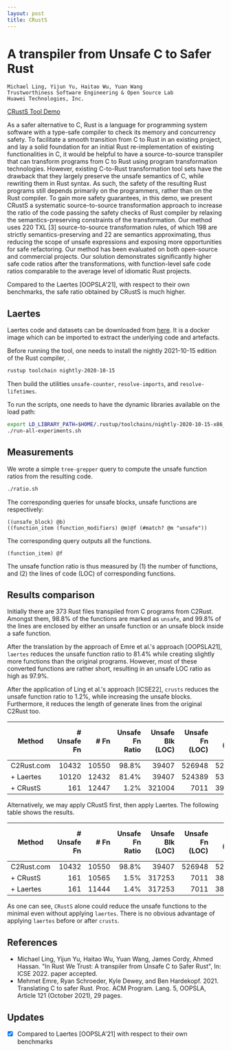 ```yaml
---
layout: post
title: CRustS
---
```


# A transpiler from Unsafe C to Safer Rust

```
Michael Ling, Yijun Yu, Haitao Wu, Yuan Wang
Trustworthiness Software Engineering & Open Source Lab
Huawei Technologies, Inc.
```

[CRustS Tool Demo](http://185.190.206.130)

As a safer alternative to C, Rust is a language for programming system software
with a type-safe compiler to check its memory and concurrency safety. To
facilitate a smooth transition from C to Rust in an existing project, and lay a
solid foundation for an initial Rust re-implementation of existing
functionalities in C, it would be helpful to have a source-to-source transpiler
that can transform programs from C to Rust using program transformation
technologies. However, existing C-to-Rust transformation tool sets have the
drawback that they largely preserve the unsafe semantics of C, while rewriting
them in Rust syntax. As such, the safety of the resulting Rust programs still
depends primarily on the programmers, rather than on the Rust compiler. To gain
more safety guarantees, in this demo, we present CRustS a systematic
source-to-source transformation approach to increase the ratio of the code
passing the safety checks of Rust compiler by relaxing the semantics-preserving
constraints of the transformation. Our method uses 220 TXL [3] source-to-source
transformation rules, of which 198 are strictly semantics-preserving and 22 are
semantics approximating, thus reducing the scope of unsafe expressions and
exposing more opportunities for safe refactoring. Our method has been evaluated
on both open-source and commercial projects. Our solution demonstrates
significantly higher safe code ratios after the transformations, with
function-level safe code ratios comparable to the average level of idiomatic
Rust projects.

Compared to the Laertes [OOPSLA'21], with respect to their own benchmarks, the safe ratio
obtained by CRustS is much higher.

##  Laertes

Laertes code and datasets can be downloaded from [here](https://zenodo.org/record/5442253#.YkDbGufMKUk).
It is a docker image which can be imported to extract the underlying code and artefacts.

Before running the tool, one needs to install the nightly 2021-10-15 edition of the Rust compiler, .

```bash
rustup toolchain nightly-2020-10-15
```
Then build the utilities `unsafe-counter`, `resolve-imports`, and `resolve-lifetimes`.

To run the scripts, one needs to have the dynamic libraries available on the load path:
```bash
export LD_LIBRARY_PATH=$HOME/.rustup/toolchains/nightly-2020-10-15-x86_64-unknown-linux-gnu/lib/
./run-all-experiments.sh
```

## Measurements

We wrote a simple `tree-grepper` query to compute the unsafe function ratios from the resulting code.
```bash
./ratio.sh
```

The corresponding queries for unsafe blocks, unsafe functions are respectively:
```
((unsafe_block) @b) 
((function_item (function_modifiers) @m)@f (#match? @m "unsafe"))
```

The corresponding query outputs all the functions.
```
(function_item) @f
```

The unsafe function ratio is thus measured by (1) the number of functions, and (2) the lines of code (LOC) of corresponding functions.

## Results comparison

Initially there are 373 Rust files transpiled from C programs from C2Rust. Amongst them, 98.8% of the functions are marked as `unsafe`, and 99.8% of the lines are enclosed by either an unsafe function or
an unsafe block inside a safe function.

After the translation by the approach of Emre et al.'s approach [OOPSLA21], `laertes` reduces the unsafe function ratio to 81.4% while creating slightly more functions than the original programs. However, most of these converted functions are rather short, resulting in an unsafe LOC ratio as high as 97.9%.

After the application of Ling et al.'s approach [ICSE22], `crusts` reduces the unsafe function ratio to 1.2%, while increasing the unsafe blocks. 
Furthermore, it reduces the length of generate lines from the original C2Rust too. 

|   Method   | # Unsafe Fn |  # Fn | Unsafe Fn Ratio | Unsafe Blk (LOC) | Unsafe Fn (LOC) | Fn (LOC) | Unsafe LOC Ratio | Unsafe Blk LOC Ratio |
| ---------- | ----------: | ----: | --------------: | ---------------: | --------------: | -------: | ---------------: | -------------------: |
| C2Rust.com |       10432 | 10550 |           98.8% |            39407 |          526948 |   527899 |            99.8% |                 7.4% |
| + Laertes  |       10120 | 12432 |           81.4% |            39407 |          524389 |   535221 |            97.9% |                 7.3% |
| + CRustS   |         161 | 12447 |            1.2% |           321004 |            7011 |   391991 |             1.7% |                81.8% |

Alternatively, we may apply CRustS first, then apply Laertes. The following table shows the results.

|   Method   | # Unsafe Fn |  # Fn | Unsafe Fn Ratio | Unsafe Blk (LOC) | Unsafe Fn (LOC) | Fn (LOC) | Unsafe LOC Ratio | Unsafe Blk LOC Ratio |
| ---------- | ----------: | ----: | --------------: | ---------------: | --------------: | -------: | ---------------: | -------------------: |
| C2Rust.com |       10432 | 10550 |           98.8% |            39407 |          526948 |   527899 |            99.8% |                 7.4% |
| + CRustS   |         161 | 10565 |            1.5% |           317253 |            7011 |   381008 |             1.8% |                83.2% |
| + Laertes  |         161 | 11444 |            1.4% |           317253 |            7011 |   383952 |             1.8% |                82.6% |

As one can see, `CRustS` alone could reduce the unsafe functions to the minimal even without applying `laertes`. There is no obvious advantage of applying `laertes` before or after `crusts`.


## References
- Michael Ling, Yijun Yu, Haitao Wu, Yuan Wang, James Cordy, Ahmed Hassan. "In Rust We Trust: A transpiler from Unsafe C to Safer Rust", In: ICSE 2022. paper accepted.
- Mehmet Emre, Ryan Schroeder, Kyle Dewey, and Ben Hardekopf. 2021. Translating C to safer Rust. Proc. ACM Program. Lang. 5, OOPSLA, Article 121 (October 2021), 29 pages.

## Updates
- [x] Compared to Laertes [OOPSLA'21] with respect to their own benchmarks

